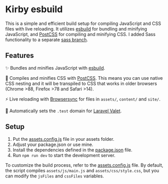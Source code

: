 # Kirby esbuild

This is a simple and efficient build setup for compiling JavaScript and CSS files with live reloading. It utilizes [esbuild](https://esbuild.github.io/) for bundling and minifying JavaScript, and [PostCSS](https://github.com/postcss/postcss) for compiling and minifying CSS. I added Sass functionality to a separate [sass branch](https://github.com/medienbaecker/kirby-esbuild/tree/sass).

## Features

✨ Bundles and minifies JavaScript with [esbuild](https://esbuild.github.io/).

🎨 Compiles and minifies CSS with [PostCSS](https://github.com/postcss/postcss). This means you can use native CSS nesting and it will be transpiled to CSS that works in older browsers (Chrome >88, Firefox >78 and Safari >14).

⚡ Live reloading with [Browsersync](https://browsersync.io/) for files in `assets/`, `content/` and `site/`.

🐘 Automatically sets the `.test` domain for [Laravel Valet](https://github.com/laravel/valet).

## Setup

1. Put the [assets.config.js](assets/assets.config.js) file in your assets folder.
2. Adjust your package.json or use mine.
3. Install the dependencies defined in the [package.json](package.json) file.
4. Run `npm run dev` to start the development server.

To customize the build process, refer to the [assets.config.js](assets/assets.config.js) file. By default, the script compiles `assets/js/main.js` and `assets/css/style.css`, but you can modify the `jsFiles` and `cssFiles` variables.